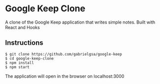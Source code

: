# Google Keep Clone

A clone of the Google Keep application that writes simple notes. Built with React and Hooks

## Instructions

```
$ git clone https://github.com/gabrielgsa/google-keep
$ cd google-keep-clone
$ npm install
$ npm start
```
The application will open in the browser on localhost:3000
